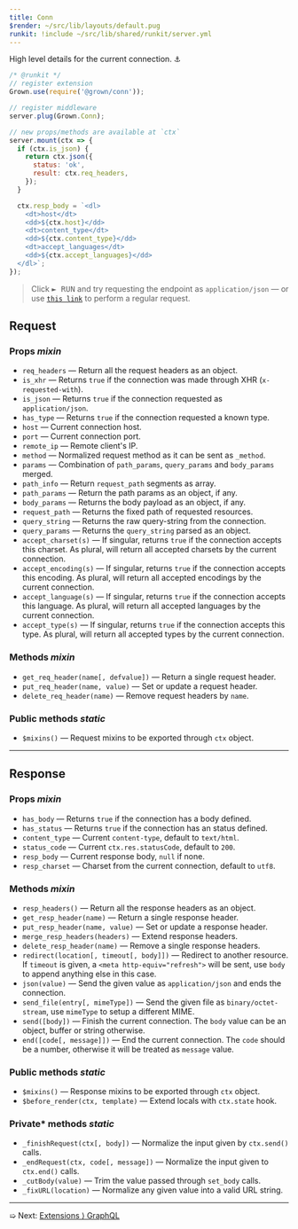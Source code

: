 ```yaml
---
title: Conn
$render: ~/src/lib/layouts/default.pug
runkit: !include ~/src/lib/shared/runkit/server.yml
---
```


High level details for the current connection. ⚓

```js
/* @runkit */
// register extension
Grown.use(require('@grown/conn'));

// register middleware
server.plug(Grown.Conn);

// new props/methods are available at `ctx`
server.mount(ctx => {
  if (ctx.is_json) {
    return ctx.json({
      status: 'ok',
      result: ctx.req_headers,
    });
  }

  ctx.resp_body = `<dl>
    <dt>host</dt>
    <dd>${ctx.host}</dd>
    <dt>content_type</dt>
    <dd>${ctx.content_type}</dd>
    <dt>accept_languages</dt>
    <dd>${ctx.accept_languages}</dd>
  </dl>`;
});
```

> Click <kbd>► RUN</kbd> and try requesting the endpoint as `application/json` &mdash; or use [`this link`](/) to perform a regular request.

<div id="target"></div>

## Request

### Props <var>mixin</var>

- `req_headers` &mdash; Return all the request headers as an object.
- `is_xhr` &mdash; Returns `true` if the connection was made through XHR (`x-requested-with`).
- `is_json` &mdash; Returns `true` if the connection requested as `application/json`.
- `has_type` &mdash; Returns `true` if the connection requested a known type.
- `host` &mdash; Current connection host.
- `port` &mdash; Current connection port.
- `remote_ip` &mdash; Remote client's IP.
- `method` &mdash; Normalized request method as it can be sent as `_method`.
- `params` &mdash; Combination of `path_params`, `query_params` and `body_params` merged.
- `path_info` &mdash; Return `request_path` segments as array.
- `path_params` &mdash; Return the path params as an object, if any.
- `body_params` &mdash; Returns the body payload as an object, if any.
- `request_path` &mdash; Returns the fixed path of requested resources.
- `query_string` &mdash; Returns the raw query-string from the connection.
- `query_params` &mdash; Returns the `query_string` parsed as an object.
- `accept_charset(s)` &mdash; If singular, returns `true` if the connection accepts this charset. As plural, will return all accepted charsets by the current connection.
- `accept_encoding(s)` &mdash; If singular, returns `true` if the connection accepts this encoding. As plural, will return all accepted encodings by the current connection.
- `accept_language(s)` &mdash; If singular, returns `true` if the connection accepts this language. As plural, will return all accepted languages by the current connection.
- `accept_type(s)` &mdash; If singular, returns `true` if the connection accepts this type. As plural, will return all accepted types by the current connection.

### Methods <var>mixin</var>

- `get_req_header(name[, defvalue])` &mdash; Return a single request header.
- `put_req_header(name, value)` &mdash; Set or update a request header.
- `delete_req_header(name)` &mdash; Remove request headers by `name`.

### Public methods <var>static</var>

- `$mixins()` &mdash; Request mixins to be exported through `ctx` object.

---

## Response

### Props <var>mixin</var>

- `has_body` &mdash; Returns `true` if the connection has a body defined.
- `has_status` &mdash; Returns `true` if the connection has an status defined.
- `content_type` &mdash; Current `content-type`, default to `text/html`.
- `status_code` &mdash; Current `ctx.res.statusCode`, default to `200`.
- `resp_body` &mdash; Current response body, `null` if none.
- `resp_charset` &mdash; Charset from the current connection, default to `utf8`.

### Methods <var>mixin</var>

- `resp_headers()` &mdash; Return all the response headers as an object.
- `get_resp_header(name)` &mdash; Return a single response header.
- `put_resp_header(name, value)` &mdash; Set or update a response header.
- `merge_resp_headers(headers)` &mdash; Extend response headers.
- `delete_resp_header(name)` &mdash; Remove a single response headers.
- `redirect(location[, timeout[, body]])` &mdash; Redirect to another resource. If `timeout` is given, a `<meta http-equiv="refresh">` will be sent, use `body` to append anything else in this case.
- `json(value)` &mdash; Send the given value as `application/json` and ends the connection.
- `send_file(entry[, mimeType])` &mdash; Send the given file as `binary/octet-stream`, use `mimeType` to setup a different MIME.
- `send([body])` &mdash; Finish the current connection. The `body` value can be an object, buffer or string otherwise.
- `end([code[, message]])` &mdash; End the current connection. The `code` should be a number, otherwise it will be treated as `message` value.

### Public methods <var>static</var>

- `$mixins()` &mdash; Response mixins to be exported through `ctx` object.
- `$before_render(ctx, template)` &mdash; Extend locals with `ctx.state` hook.

### Private* methods <var>static</var>

- `_finishRequest(ctx[, body])` &mdash; Normalize the input given by `ctx.send()` calls.
- `_endRequest(ctx, code[, message])` &mdash; Normalize the input given to `ctx.end()` calls.
- `_cutBody(value)` &mdash; Trim the value passed through `set_body` calls.
- `_fixURL(location)` &mdash; Normalize any given value into a valid URL string.

---

➯ Next: [Extensions &rangle; GraphQL](./docs/extensions/graphql)
